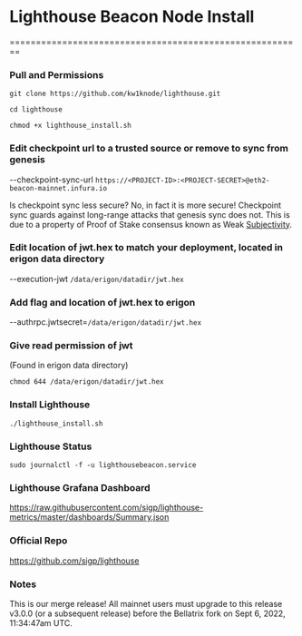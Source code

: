 # Lighthouse Beacon Node Install


========================================================
### **Pull and Permissions** ###
`git clone https://github.com/kw1knode/lighthouse.git`

`cd lighthouse`

`chmod +x lighthouse_install.sh`

### **Edit checkpoint url to a trusted source or remove to sync from genesis** ###

--checkpoint-sync-url `https://<PROJECT-ID>:<PROJECT-SECRET>@eth2-beacon-mainnet.infura.io`

Is checkpoint sync less secure?
No, in fact it is more secure! Checkpoint sync guards against long-range attacks that genesis sync does not. This is due to a property of Proof of Stake consensus known as Weak [Subjectivity](https://blog.ethereum.org/2014/11/25/proof-stake-learned-love-weak-subjectivity).

### **Edit location of jwt.hex to match your deployment, located in erigon data directory** ###

--execution-jwt `/data/erigon/datadir/jwt.hex`


### **Add flag and location of jwt.hex to erigon** ###

--authrpc.jwtsecret=`/data/erigon/datadir/jwt.hex`

### **Give read permission of jwt** ###

(Found in erigon data directory)

`chmod 644 /data/erigon/datadir/jwt.hex` 

### **Install Lighthouse** ###

`./lighthouse_install.sh`

### **Lighthouse Status** ###

`sudo journalctl -f -u lighthousebeacon.service`

### **Lighthouse Grafana Dashboard** ###

https://raw.githubusercontent.com/sigp/lighthouse-metrics/master/dashboards/Summary.json

### **Official Repo** ###

https://github.com/sigp/lighthouse

### **Notes** ###
This is our merge release! All mainnet users must upgrade to this release v3.0.0 (or a subsequent release) before the Bellatrix fork on Sept 6, 2022, 11:34:47am UTC.
